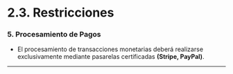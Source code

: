 # 2.3. Restricciones

### 5. **Procesamiento de Pagos**
   - El procesamiento de transacciones monetarias deberá realizarse exclusivamente mediante pasarelas certificadas **(Stripe, PayPal)**.
---
